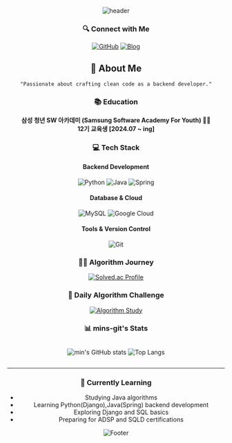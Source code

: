 <div align="center">

![header](https://capsule-render.vercel.app/api?type=waving&color=timeGradient&height=270&section=header&text=mins%20🦄&fontSize=50&fontAlign=50&desc=Joyful%20Developer&descSize=30&descAlign=50&descAlignY=30&animation=fadeIn)

### 🔍 Connect with Me
[![GitHub](https://img.shields.io/badge/GitHub-%2312100E.svg?&style=for-the-badge&logo=Github&logoColor=white)](https://github.com/mins-git)
[![Blog](https://img.shields.io/badge/Tech%20Blog-FF5722?style=for-the-badge&logo=tistory&logoColor=white)](https://mininkorea.tistory.com/)

<h2>💫 About Me</h2>

```
"Passionate about crafting clean code as a backend developer."
```



### 📚 Education
**삼성 청년 SW 아카데미 (Samsung Software Academy For Youth) 👨‍💻** <br>
**12기 교육생 [2024.07 ~ ing] <BR>**


### 💻 Tech Stack

#### Backend Development
![Python](https://img.shields.io/badge/Python-3776AB?style=flat-square&logo=python&logoColor=white)
![Java](https://img.shields.io/badge/Java-ED8B00?style=flat-square&logo=java&logoColor=white)
![Spring](https://img.shields.io/badge/Spring-6DB33F?style=flat-square&logo=spring&logoColor=white)

#### Database & Cloud
![MySQL](https://img.shields.io/badge/MySQL-00000F?style=flat-square&logo=mysql&logoColor=white)
![Google Cloud](https://img.shields.io/badge/Google_Cloud-4285F4?style=flat-square&logo=google-cloud&logoColor=white)

#### Tools & Version Control
![Git](https://img.shields.io/badge/-Git-F05032?style=flat-square&logo=git&logoColor=white)

### 🏃‍♂️ Algorithm Journey

[![Solved.ac Profile](http://mazassumnida.wtf/api/v2/generate_badge?boj=m2ins)](https://solved.ac/m2ins/)

<h3>📘 Daily Algorithm Challenge</h3>

[![Algorithm Study](https://github-readme-stats.vercel.app/api/pin/?username=mins-git&repo=DailyAlgorithmChallenge&theme=dracula)](https://github.com/mins-git/DailyAlgorithmChallenge)

### 📊 mins-git's Stats

<div style="display: flex; justify-content: center; gap: 10px;">

![min's GitHub stats](https://github-readme-stats.vercel.app/api?username=mins-git&show_icons=true&theme=dracula)
![Top Langs](https://github-readme-stats.vercel.app/api/top-langs/?username=mins-git&layout=compact&theme=dracula)

</div>

---

<h3>🌱 Currently Learning</h3>

- Studying Java algorithms
- Learning Python(Django),Java(Spring) backend development
- Exploring Django and SQL basics
- Preparing for ADSP and SQLD certifications


![Footer](https://capsule-render.vercel.app/api?type=waving&color=timeGradient&height=120&section=footer)

</div>
